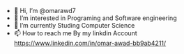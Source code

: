 - 👋 Hi, I’m @omarawd7
- 👀 I’m interested in Programing and Software engineering
- 🌱 I’m currently Studing Computer Science 
- 📫 How to reach me By my linkdin Account https://www.linkedin.com/in/omar-awad-bb9ab4211/

<!---
omarawd7/omarawd7 is a ✨ special ✨ repository because its `README.md` (this file) appears on your GitHub profile.
You can click the Preview link to take a look at your changes.
--->

